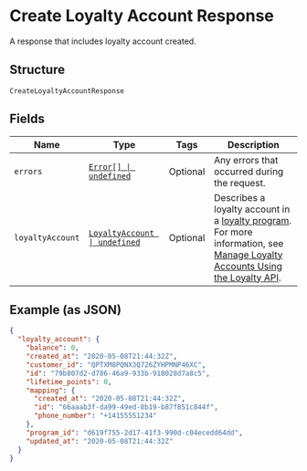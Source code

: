 
# Create Loyalty Account Response

A response that includes loyalty account created.

## Structure

`CreateLoyaltyAccountResponse`

## Fields

| Name | Type | Tags | Description |
|  --- | --- | --- | --- |
| `errors` | [`Error[] \| undefined`](/doc/models/error.md) | Optional | Any errors that occurred during the request. |
| `loyaltyAccount` | [`LoyaltyAccount \| undefined`](/doc/models/loyalty-account.md) | Optional | Describes a loyalty account in a [loyalty program](/doc/models/loyalty-program.md). For more information, see<br>[Manage Loyalty Accounts Using the Loyalty API](https://developer.squareup.com/docs/loyalty-api/overview). |

## Example (as JSON)

```json
{
  "loyalty_account": {
    "balance": 0,
    "created_at": "2020-05-08T21:44:32Z",
    "customer_id": "QPTXM8PQNX3Q726ZYHPMNP46XC",
    "id": "79b807d2-d786-46a9-933b-918028d7a8c5",
    "lifetime_points": 0,
    "mapping": {
      "created_at": "2020-05-08T21:44:32Z",
      "id": "66aaab3f-da99-49ed-8b19-b87f851c844f",
      "phone_number": "+14155551234"
    },
    "program_id": "d619f755-2d17-41f3-990d-c04ecedd64dd",
    "updated_at": "2020-05-08T21:44:32Z"
  }
}
```

